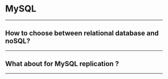 # MySQL
---

## How to choose between relational database and noSQL?
---

## What about for MySQL replication ?
---
